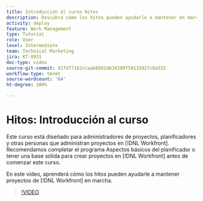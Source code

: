 ```yaml
---
title: Introducción al curso Hitos
description: Descubra cómo los hitos pueden ayudarle a mantener en marcha los proyectos de  [!DNL  Workfront] .
activity: deploy
feature: Work Management
type: Tutorial
role: User
level: Intermediate
team: Technical Marketing
jira: KT-8931
doc-type: video
source-git-commit: d17df7162ccaab6b62db34209f50131927c0a532
workflow-type: tm+mt
source-wordcount: '64'
ht-degree: 100%

---
```


# Hitos: Introducción al curso

Este curso está diseñado para administradores de proyectos, planificadores y otras personas que administran proyectos en [!DNL Workfront]. Recomendamos completar el programa Aspectos básicos del planificador o tener una base sólida para crear proyectos en [!DNL Workfront] antes de comenzar este curso.

En este vídeo, aprenderá cómo los hitos pueden ayudarle a mantener proyectos de [!DNL  Workfront] en marcha.

>[!VIDEO](https://video.tv.adobe.com/v/335203/?quality=12&learn=on&enablevpops)
